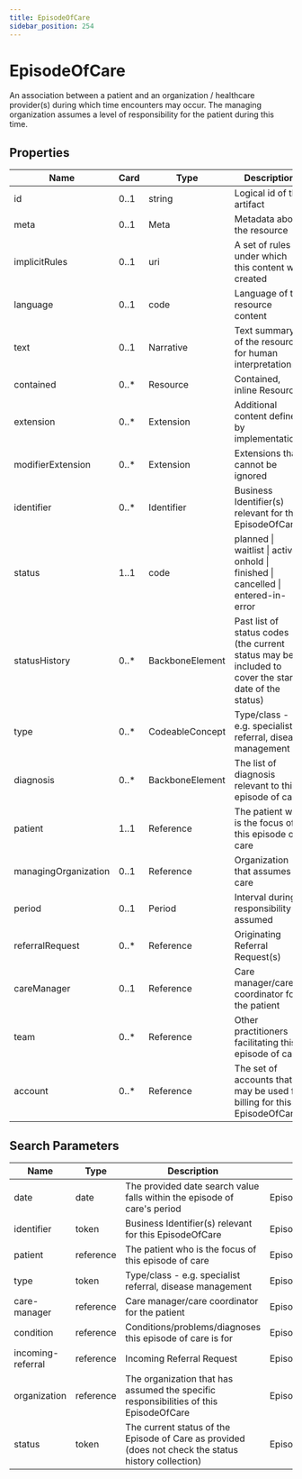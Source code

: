 ```yaml
---
title: EpisodeOfCare
sidebar_position: 254
---
```


# EpisodeOfCare

An association between a patient and an organization / healthcare provider(s) during which time encounters may occur.
The managing organization assumes a level of responsibility for the patient during this time.

## Properties

| Name                 | Card  | Type            | Description                                                                                          |
| -------------------- | ----- | --------------- | ---------------------------------------------------------------------------------------------------- |
| id                   | 0..1  | string          | Logical id of this artifact                                                                          |
| meta                 | 0..1  | Meta            | Metadata about the resource                                                                          |
| implicitRules        | 0..1  | uri             | A set of rules under which this content was created                                                  |
| language             | 0..1  | code            | Language of the resource content                                                                     |
| text                 | 0..1  | Narrative       | Text summary of the resource, for human interpretation                                               |
| contained            | 0..\* | Resource        | Contained, inline Resources                                                                          |
| extension            | 0..\* | Extension       | Additional content defined by implementations                                                        |
| modifierExtension    | 0..\* | Extension       | Extensions that cannot be ignored                                                                    |
| identifier           | 0..\* | Identifier      | Business Identifier(s) relevant for this EpisodeOfCare                                               |
| status               | 1..1  | code            | planned \| waitlist \| active \| onhold \| finished \| cancelled \| entered-in-error                 |
| statusHistory        | 0..\* | BackboneElement | Past list of status codes (the current status may be included to cover the start date of the status) |
| type                 | 0..\* | CodeableConcept | Type/class - e.g. specialist referral, disease management                                            |
| diagnosis            | 0..\* | BackboneElement | The list of diagnosis relevant to this episode of care                                               |
| patient              | 1..1  | Reference       | The patient who is the focus of this episode of care                                                 |
| managingOrganization | 0..1  | Reference       | Organization that assumes care                                                                       |
| period               | 0..1  | Period          | Interval during responsibility is assumed                                                            |
| referralRequest      | 0..\* | Reference       | Originating Referral Request(s)                                                                      |
| careManager          | 0..1  | Reference       | Care manager/care coordinator for the patient                                                        |
| team                 | 0..\* | Reference       | Other practitioners facilitating this episode of care                                                |
| account              | 0..\* | Reference       | The set of accounts that may be used for billing for this EpisodeOfCare                              |

## Search Parameters

| Name              | Type      | Description                                                                                          | Expression                         |
| ----------------- | --------- | ---------------------------------------------------------------------------------------------------- | ---------------------------------- |
| date              | date      | The provided date search value falls within the episode of care's period                             | EpisodeOfCare.period               |
| identifier        | token     | Business Identifier(s) relevant for this EpisodeOfCare                                               | EpisodeOfCare.identifier           |
| patient           | reference | The patient who is the focus of this episode of care                                                 | EpisodeOfCare.patient              |
| type              | token     | Type/class - e.g. specialist referral, disease management                                            | EpisodeOfCare.type                 |
| care-manager      | reference | Care manager/care coordinator for the patient                                                        | EpisodeOfCare.careManager          |
| condition         | reference | Conditions/problems/diagnoses this episode of care is for                                            | EpisodeOfCare.diagnosis.condition  |
| incoming-referral | reference | Incoming Referral Request                                                                            | EpisodeOfCare.referralRequest      |
| organization      | reference | The organization that has assumed the specific responsibilities of this EpisodeOfCare                | EpisodeOfCare.managingOrganization |
| status            | token     | The current status of the Episode of Care as provided (does not check the status history collection) | EpisodeOfCare.status               |
